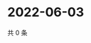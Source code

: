 # 2022-06-03

共 0 条

<!-- BEGIN WEIBO -->
<!-- 最后更新时间 Fri Jun 03 2022 20:10:50 GMT+0800 (China Standard Time) -->

<!-- END WEIBO -->
